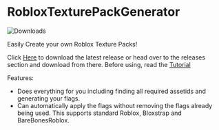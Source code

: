 # RobloxTexturePackGenerator
![Downloads](https://img.shields.io/github/downloads/Axelanse/RobloxTexturePackGenerator/total
)

Easily Create your own Roblox Texture Packs!

Click [Here](https://axell.me/rtpg/download.html) to download the latest release or head over to the releases section and download from there.
Before using, read the [Tutorial](https://axell.me/rtpg/download.html)

Features:
- Does everything for you including finding all required assetids and generating your flags.
- Can automatically apply the flags without removing the flags already being used. This supports standard Roblox, Bloxstrap and BareBonesRoblox.
